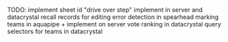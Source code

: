 TODO:
	implement sheet id
	"drive over step" implement in server and datacrystal
	recall records for editing
	error detection in spearhead
	marking teams in aquapipe + implement on server
	vote ranking in datacrystal
	query selectors for teams in datacrystal